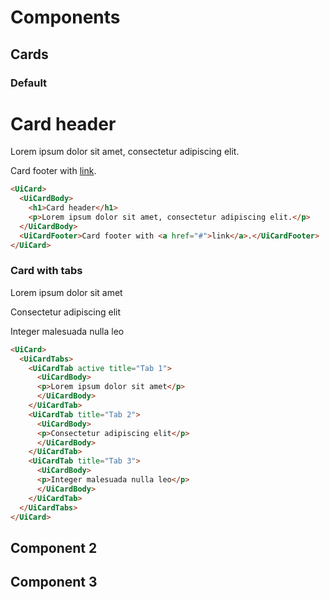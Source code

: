 # Components

## Cards

### Default

<div class="custom example-pattern"> 
<UiCard>
  <UiCardBody>
  <h1>Card header</h1>
  <p>Lorem ipsum dolor sit amet, consectetur adipiscing elit.</p>
  </UiCardBody>
  <UiCardFooter>Card footer with <a href="#">link</a>.</UiCardFooter>
</UiCard>
</div>


```html
<UiCard>
  <UiCardBody>
    <h1>Card header</h1>
    <p>Lorem ipsum dolor sit amet, consectetur adipiscing elit.</p>
  </UiCardBody>
  <UiCardFooter>Card footer with <a href="#">link</a>.</UiCardFooter>
</UiCard>
```


### Card with tabs

<div class="custom example-pattern"> 
<UiCard>
  <UiCardTabs>
  <UiCardTab active title="Tab 1">
  <UiCardBody>
  <p>Lorem ipsum dolor sit amet</p>
  </UiCardBody>
  </UiCardTab>
  <UiCardTab title="Tab 2">
  <UiCardBody>
  <p>Consectetur adipiscing elit</p>
  </UiCardBody>
  </UiCardTab>
  <UiCardTab title="Tab 3">
  <UiCardBody>
  <p>Integer malesuada nulla leo</p>
  </UiCardBody>
  </UiCardTab>
  </UiCardTabs>
</UiCard>
</div>

```html
<UiCard>
  <UiCardTabs>
    <UiCardTab active title="Tab 1">
      <UiCardBody>
      <p>Lorem ipsum dolor sit amet</p>
      </UiCardBody>
    </UiCardTab>
    <UiCardTab title="Tab 2">
      <UiCardBody>
      <p>Consectetur adipiscing elit</p>
      </UiCardBody>
    </UiCardTab>
    <UiCardTab title="Tab 3">
      <UiCardBody>
      <p>Integer malesuada nulla leo</p>
      </UiCardBody>
    </UiCardTab>
  </UiCardTabs>
</UiCard>
```

## Component 2

## Component 3